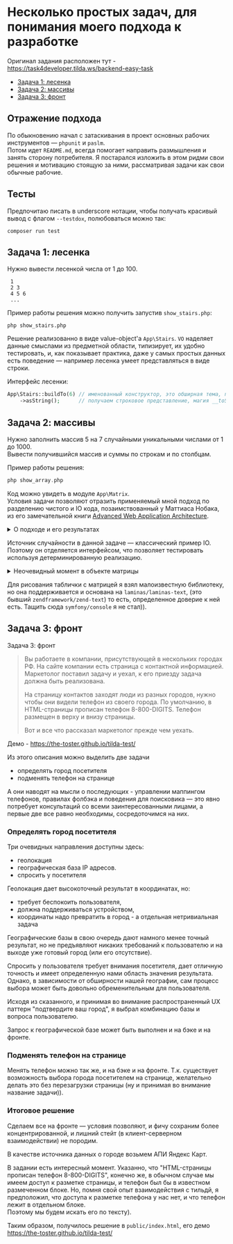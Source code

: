 # Несколько простых задач, для понимания моего подхода к разработке

Оригинал задания расположен тут - https://task4developer.tilda.ws/backend-easy-task

* [Задача 1: лесенка](#задача-1-лесенка)
* [Задача 2: массивы](#задача-2-массивы)
* [Задача 3: фронт](#задача-3-фронт)

## Отражение подхода

По обыкновению начал с затаскивания в проект основных рабочих инструментов &mdash; `phpunit` и `paslm`.  
Потом идет `README.md`, всегда помогает направить размышления и занять сторону потребителя.
Я постарался изложить в этом ридми свои решения и мотивацию стоящую за ними, рассматривая задачи как свои обычные
рабочие.

## Тесты

Предпочитаю писать в underscore нотации, чтобы получать красивый вывод с флагом `--testdox`, полюбоваться можно так:

```shell
composer run test
```

## Задача 1: лесенка

Нужно вывести лесенкой числа от 1 до 100.

```
 1
 2 3
 4 5 6
 ...
 ```

Пример работы решения можно получить запустив `show_stairs.php`:

```shell
php show_stairs.php
```

Решение реализованно в виде value-object'а `App\Stairs`. `VO` наделяет данные смыслами из предметной области,
типизирует, их удобно тестировать, и, как показывает практика, даже у самых простых данных есть поведение &mdash;
например лесенка умеет представляться в виде строки.

Интерфейс лесенки:

```php
App\Stairs::buildTo(6) // именованный конструктор, это обширная тема, почему именно так
    ->asString();      // получаем строковое представление, магия __toString() - это магия, поэтому - нет
```

## Задача 2: массивы

Нужно заполнить массив 5 на 7 случайными уникальными числами от 1 до 1000.  
Вывести получившийся массив и суммы по строкам и по столбцам.

Пример работы решения:

```php
php show_array.php
```

Код можно увидеть в модуле `App\Matrix`.  
Условия задачи позволяют отразить применяемый мной подход по разделению чистого и IO кода, позаимствованный у
Маттиаса Нобака, из его замечательной
книги [Advanced Web Application Architecture](https://leanpub.com/web-application-architecture/).
<details>
<summary>О подходе и его результатах</summary>
Суть подхода заключается в явном разделении на логическом и физическом уровне кода предметной области (чистого)
и кода инфраструктурного (IO), и контроля направления зависимостей.

- На логическом уровне, я следую правилу, что мои сущности, доменные сервисы, объекты-значения и DTO &mdash; чистые.
- Под физическим разделением я имею в виду раскладывание кода по папочкам. Внутри модуля всё IO я складываю
  в `Infrastructure`.
- Контроль направления зависимостей подразумевает запрет на зависимость от инфраструктуры.

Так же, кроме разделения на чистый / не чистый код, использую разделение чистого кода на 2 вида объектов.  
Грубо говоря, `сервисы` и `доменные объекты` (хотя они и те и те доменные конечно). Это опять же наработка Нобака,
озвученная в другой его прекрасной книге
[Object Design Style Guide](https://www.manning.com/books/object-design-style-guide).

`Сервисы` это stateless объекты для манипуляции со вводом и доменными объектами, под `доменными объектами` понимаются
объекты для хранения состояния (естественно, и поведение и инварианты остаются в них).
Сущности, VO, DTO. Для этой пары так же действует естественное правило для направления зависимостей и другие интересные
закономерности.

В результате применения такого подхода, код удовлетворяет луковой (и гексагональной) архитектуре:
в центре находятся `доменные объекты`, вокруг `сервисы`, и на внешнем уровне - инфраструктура.
</details>
  
  
Источник случайности в данной задаче &mdash; классический пример IO.
Поэтому он отделяется интерфейсом, что позволяет тестировать используя детерминированную реализацию.

<details>
    <summary>Неочевидный момент в объекте матрицы</summary>
Для подсчета сумм, используется транспонирование, элегантный способ построения
которого был получен
со [stackoverflow](https://stackoverflow.com/questions/797251/transposing-multidimensional-arrays-in-php):
и сначала выглядел примерно так:

```php
    public function transpose(): self
    {
        return new self(array_map($callback, ...$this->rows));
    }
```

Это работает, потому что `array_map()` при пустом колбэке
выполняет [`zip` над остальными аргументами](https://www.php.net/manual/en/function.array-map.php).  
Операция `zip` берет два списка и превращает их в один список пар. Или три списка в один список троек. И т.д.  
_(Мне она знакома из начального курса хаскеля - да, я рисуюсь, это же тестовое задание))_

Как выяснилось, это элегантное транспонирование не работает для однострочной матрицы, что логично:

```php
array_map(null, ...[[1, 2, 3]])
// превращается в
array_map(null, [1, 2, 3])
// зиповать не с чем, получаем вектор вместо матрицы
[1, 2, 3]
```

Поэтому в итоге однострочная матрица обрабатываться как особый случай, другим колбэком.
</details>
  
  
Для рисования таблички с матрицей я взял малоизвестную библиотеку, но она поддерживается и основана
на `laminas/laminas-text`,
(это бывший `zendframework/zend-text`) то есть, определенное доверие к ней есть. Тащить сюда `symfony/console` я не
стал)).


## Задача 3: фронт

Задача 3: фронт
> Вы работаете в компании, присутствующей в нескольких городах РФ. На сайте компании есть страница с контактной
> информацией. Маркетолог поставил задачу и уехал, к его приезду задача должна быть реализована.
>
> На страницу контактов заходят люди из разных городов, нужно чтобы они видели телефон из своего города. По умолчанию,
> в HTML-страницы прописан телефон 8-800-DIGITS. Телефон размещен в верху и внизу страницы.
>
> Вот и все что рассказал маркетолог прежде чем уехать.

Демо - https://the-toster.github.io/tilda-test/  

Из этого описания можно выделить две задачи

- определять город посетителя
- подменять телефон на странице

А они наводят на мысли о последующих - управлении маппингом телефонов, правилах фолбэка и поведения для поисковика
&mdash; это явно потребует консультаций со всеми заинтересованными лицами, а первые две все равно необходимы,
сосредоточимся на них.

### Определять город посетителя

Три очевидных направления доступны здесь:

- геолокация
- географическая база IP адресов.
- спросить у посетителя

Геолокация дает высокоточный результат в координатах, но:

- требует беспокоить пользователя,
- должна поддерживаться устройством,
- координаты надо превратить в город - а отдельная нетривиальная задача

Географические базы в свою очередь дают намного менее точный результат, но не предъявляют никаких требований к
пользователю и на выходе уже готовый город (или его отсутствие).

Спросить у пользователя требует внимания посетителя, дает отличную точность и имеет определенную нами область значения
результата. Однако, в зависимости от обширности нашей географии, сам процесс выбора может быть довольно обременительным
для пользователя.

Исходя из сказанного, и принимая во внимание распространенный UX паттерн "подтвердите ваш город", я выбрал комбинацию
базы и вопроса пользователю.

Запрос к географической базе может быть выполнен и на бэке и на фронте.

### Подменять телефон на странице
Менять телефон можно так же, и на бэке и на фронте. Т.к. существует возможность выбора города посетителем на странице,
желательно делать это без перезагрузки страницы (ну и принимая во внимание название задачи)).

### Итоговое решение
Сделаем все на фронте &mdash; условия позволяют, и фичу сохраним более концентрированной, и лишний стейт
(в клиент-серверном взаимодействии) не породим.

В качестве источника данных о городе возьмем АПИ Яндекс Карт.

В задании есть интересный момент. Указанно, что "HTML-страницы прописан телефон 8-800-DIGITS", конечно же, в обычном
случае мы имеем доступ к разметке страницы, и телефон был бы в известном размеченном блоке. Но, помня свой опыт взаимодействия
с тильдй, я предположил, что доступа к разметке телефона у нас нет, и что телефон лежит в отдельном блоке.  
Поэтому мы будем искать его по тексту).  

Таким образом, получилось решение в `public/index.html`, его демо https://the-toster.github.io/tilda-test/
